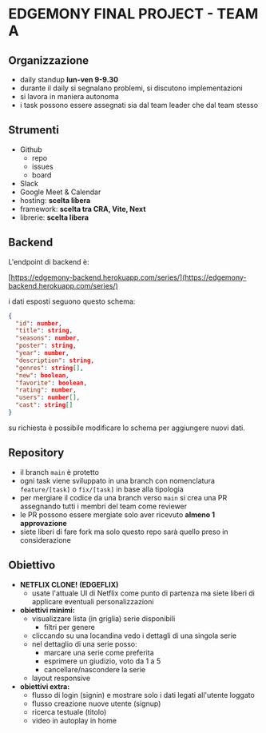 # EDGEMONY FINAL PROJECT - TEAM A

## Organizzazione

- daily standup **lun-ven 9-9.30**
- durante il daily si segnalano problemi, si discutono implementazioni
- si lavora in maniera autonoma
- i task possono essere assegnati sia dal team leader che dal team stesso

## Strumenti

- Github
  - repo
  - issues
  - board
- Slack
- Google Meet & Calendar
- hosting: **scelta libera**
- framework: **scelta tra CRA, Vite, Next**
- librerie: **scelta libera**

## Backend

L'endpoint di backend è:

[https://edgemony-backend.herokuapp.com/series/](https://edgemony-backend.herokuapp.com/series/)

i dati esposti seguono questo schema:

```json
{
  "id": number,
  "title": string,
  "seasons": number,
  "poster": string,
  "year": number,
  "description": string,
  "genres": string[],
  "new": boolean,
  "favorite": boolean,
  "rating": number,
  "users": number[],
  "cast": string[]
}
```

su richiesta è possibile modificare lo schema per aggiungere nuovi dati.

## Repository

- il branch `main` è protetto
- ogni task viene sviluppato in una branch con nomenclatura `feature/[task]` o `fix/[task]` in base alla tipologia
- per mergiare il codice da una branch verso `main` si crea una PR assegnando tutti i membri del team come reviewer
- le PR possono essere mergiate solo aver ricevuto **almeno 1 approvazione**
- siete liberi di fare fork ma solo questo repo sarà quello preso in considerazione

## Obiettivo

- **NETFLIX CLONE! (EDGEFLIX)**
  - usate l'attuale UI di Netflix come punto di partenza ma siete liberi di applicare eventuali personalizzazioni
- **obiettivi minimi:**
  - visualizzare lista (in griglia) serie disponibili
    - filtri per genere
  - cliccando su una locandina vedo i dettagli di una singola serie
  - nel dettaglio di una serie posso:
    - marcare una serie come preferita
    - esprimere un giudizio, voto da 1 a 5
    - cancellare/nascondere la serie
  - layout responsive
- **obiettivi extra:**
  - flusso di login (signin) e mostrare solo i dati legati all'utente loggato
  - flusso creazione nuove utente (signup)
  - ricerca testuale (titolo)
  - video in autoplay in home

